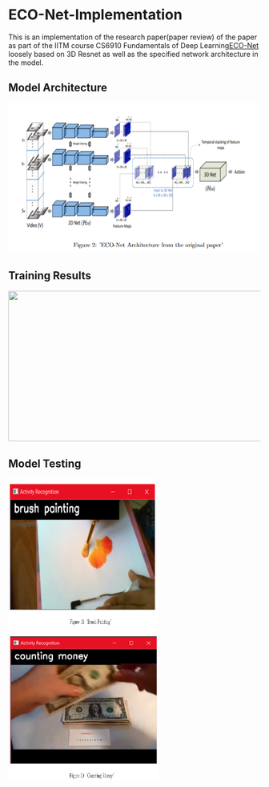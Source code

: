# ECO-Net-Implementation
This is an implementation of the research paper(paper review) of the paper as part of the IITM course CS6910 Fundamentals of Deep Learning<a href='https://paperswithcode.com/paper/eco-efficient-convolutional-network-for'>ECO-Net</a> loosely based on 3D Resnet as well as the specified network architecture in the model. 
<h2> Model Architecture</h2>
<img src="images/Architecture.PNG" width=600 height=300>
<h2>Training Results</h2>
<img src="images/model results.PNG" width=600 height=300>
<h2>Model Testing</h2>
<img src="images/Brush.PNG" width=300 height=300>
<img src="images/Money.PNG" width=300 height=300>
